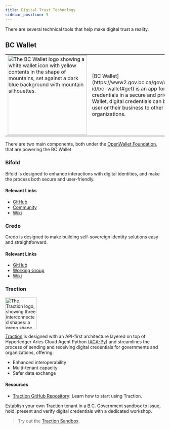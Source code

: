 ```yaml
---
title: Digital Trust Technology
sidebar_position: 5
---
```


There are several technical tools that help make digital trust a reality.

## BC Wallet

<table>
  <tr>
    <td><img src="/img/foundations/BC_Wallet_Logo.png" alt="The BC Wallet logo showing a white wallet icon with yellow contents in the shape of mountains, set against a dark blue background with mountain silhouettes." width="250px"/></td>
    <td>[BC Wallet](https://www2.gov.bc.ca/gov/content/governments/government-id/bc-wallet#get) is an app for mobile devices that stores digital credentials in a secure and privacy preserving way. Held in BC Wallet, digital credentials can be used to prove something about a user or their business to other individuals or public and private organizations.</td>
  </tr>
</table>

There are two main components, both under the [OpenWallet Foundation](https://openwallet.foundation/), that are powering the BC Wallet.

### Bifold
Bifold is designed to enhance interactions with digital identities, and make the process both secure and user-friendly.

#### Relevant Links
- [GitHub](https://github.com/openwallet-foundation/bifold-wallet)
- [Community](https://discord.gg/openwalletfoundation)
- [Wiki](https://wiki.openwallet.foundation/display/BIFOLD/)

### Credo
Credo is designed to make building self-sovereign identity solutions easy and straightforward.

#### Relevant Links
- [GitHub](https://github.com/openwallet-foundation/credo-ts)​
- [Working Group](https://github.com/openwallet-foundation/credo-ts/wiki/Meeting-Information)​
- [Wiki](https://github.com/openwallet-foundation/credo-ts/wikihttps://github.com/openwallet-foundation/credo-ts/wiki)

### **Traction**
<img src="/img/foundations/Traction_Logo.png" alt="The Traction logo, showing three interconnected shapes: a green shape on the top left, a yellow shape on the top right, and a blue shape at the bottom." width="100px"/>

[Traction](https://github.com/bcgov/traction) is designed with an API-first architecture layered on top of Hyperledger Aries Cloud Agent Python ([ACA-Py](https://github.com/hyperledger/aries-cloudagent-python)) and streamlines the process of sending and receiving digital credentials for governments and organizations, offering​:

- Enhanced interoperability​
- Multi-tenant capacity​
- Safer data exchange

#### Resources
- [Traction GitHub Repository](https://github.com/bcgov/traction): Learn how to start using Traction.

Establish your own Traction tenant in a B.C. Government sandbox to issue,​ hold, present and verify digital credentials with a dedicated workshop.​

>Try out the [Traction Sandbox](https://github.com/bcgov/traction/blob/main/docs/traction-anoncreds-workshop.md).

